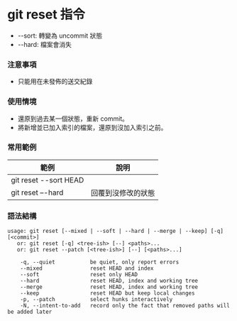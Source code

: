 # git reset 指令

* --sort: 轉變為 uncommit 狀態
* --hard: 檔案會消失


### 注意事項

* 只能用在未發佈的送交紀錄

### 使用情境

* 還原到過去某一個狀態，重新 commit。
* 將新增並已加入索引的檔案，還原到沒加入索引之前。

### 常用範例

| 範例                   | 說明     |
|----------------------|--------|
| git reset --sort HEAD  |        |
| git reset –-hard | 回覆到沒修改的狀態 |


### 語法結構

```
usage: git reset [--mixed | --soft | --hard | --merge | --keep] [-q] [<commit>]
   or: git reset [-q] <tree-ish> [--] <paths>...
   or: git reset --patch [<tree-ish>] [--] [<paths>...]

    -q, --quiet           be quiet, only report errors
    --mixed               reset HEAD and index
    --soft                reset only HEAD
    --hard                reset HEAD, index and working tree
    --merge               reset HEAD, index and working tree
    --keep                reset HEAD but keep local changes
    -p, --patch           select hunks interactively
    -N, --intent-to-add   record only the fact that removed paths will be added later
```